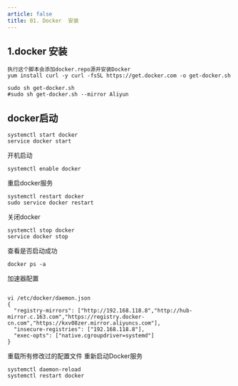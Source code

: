 ```yaml
---
article: false
title: 01. Docker  安装
---
```



## 1.docker 安装

```shell
执行这个脚本会添加docker.repo源并安装Docker
yum install curl -y curl -fsSL https://get.docker.com -o get-docker.sh

sudo sh get-docker.sh
#sudo sh get-docker.sh --mirror Aliyun

```   


## docker启动    
```shell
systemctl start docker
service docker start

```

开机启动
```shell
systemctl enable docker
```

重启docker服务
```shell
systemctl restart docker
sudo service docker restart
```

关闭docker  
```shell
systemctl stop docker
service docker stop
```

查看是否启动成功
```shell
docker ps -a
```
加速器配置
```shell

vi /etc/docker/daemon.json
{
  "registry-mirrors": ["http://192.168.118.8","http://hub-mirror.c.163.com","https://registry.docker-cn.com","https://kxv08zer.mirror.aliyuncs.com"],
  "insecure-registries": ["192.168.118.8"],
  "exec-opts": ["native.cgroupdriver=systemd"]
}
```

重载所有修改过的配置文件 重新启动Docker服务
```shell
systemctl daemon-reload
systemctl restart docker
```



